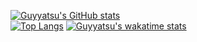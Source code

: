 [![Guyyatsu's GitHub stats](https://github-readme-stats.vercel.app/api?username=guyyatsu&theme=synthwave)](https://github.com/anuraghazra/github-readme-stats)  
[![Top Langs](https://github-readme-stats.vercel.app/api/top-langs/?username=guyyatsu&theme=synthwave&hide=jupyter%20notebook,powershell,dockerfile,c,roff,nu,shell,javascript)](https://github.com/anuraghazra/github-readme-stats)
[![Guyyatsu's wakatime stats](https://github-readme-stats.vercel.app/api/wakatime?username=guyyatsu&theme=synthwave)](https://github.com/anuraghazra/github-readme-stats)

